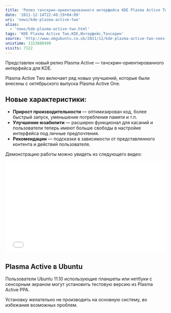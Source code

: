 ```yaml
---
title: 'Релиз тачскрин-ориентированного интерфейса KDE Plasma Active Two'
date: '2011-12-14T22:48:19+04:00'
uri: 'news/kde-plasma-active-two'
alias: 
  - 'news/kde-plasma-active-two.html'
tags: 'KDE Plasma Active Two,KDE,Интерфейс,Тачскрин'
source: 'http://www.omgubuntu.co.uk/2011/12/kde-plasma-active-two-sees-release/'
unixtime: 1323888499
visits: 7122
---
```

Представлен новый релиз Plasma Active — тачскрин-ориентированного интерфейса для KDE.

Plasma Active Two включает ряд новых улучшений, которые были внесены с октябрьского выпуска Plasma Active One.

## Новые характеристики:

*   **Прирост производительности** — оптимизирован код, более быстрый запуск, уменьшение потребления памяти и т.п.
*   **Улучшение юзабилити** — расширен функционал для касаний и пользователи теперь имеют больше свободы в настройке интерфейса под личные предпочтения.
*   **Рекомендации** — подсказки в зависимости от представленного контента и действий пользователя.

Демонстрацию работы можно увидеть из следующего видео:

<iframe width="500" height="284" src="//www.youtube.com/embed/UPkYyDiuGyc" frameborder="0" allowfullscreen=""></iframe> 

## Plasma Active в Ubuntu

Пользователи Ubuntu 11.10 использующие планшеты или нетбуки с сенсорным экраном могут установить тестовую версию из Plasma Active PPA.

Установку желательно не производить на основную систему, во избежания возможных проблем.
